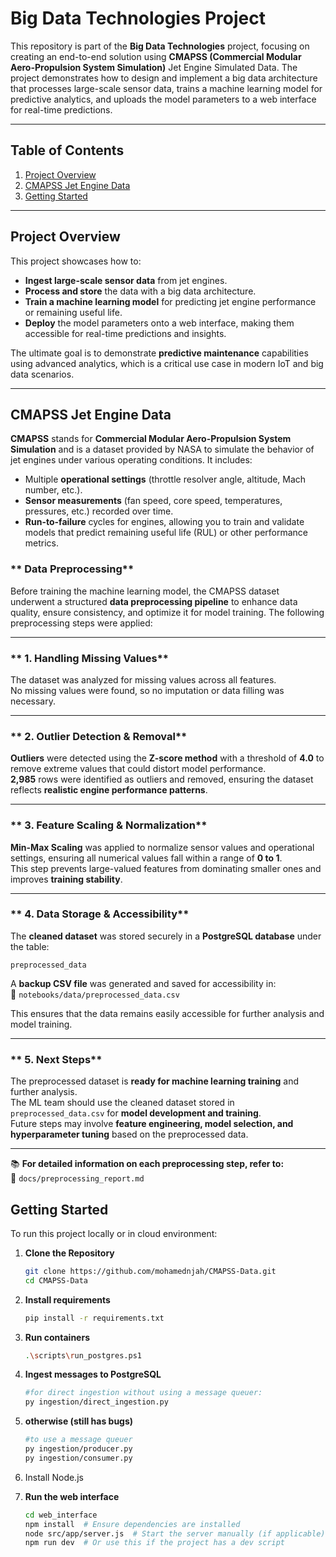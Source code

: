# Big Data Technologies Project

This repository is part of the **Big Data Technologies** project, focusing on creating an end-to-end solution using **CMAPSS (Commercial Modular Aero-Propulsion System Simulation)** Jet Engine Simulated Data. The project demonstrates how to design and implement a big data architecture that processes large-scale sensor data, trains a machine learning model for predictive analytics, and uploads the model parameters to a web interface for real-time predictions.

---

## Table of Contents
1. [Project Overview](#project-overview)  
2. [CMAPSS Jet Engine Data](#cmapss-jet-engine-data)    
3. [Getting Started](#getting-started)  

---

## Project Overview

This project showcases how to:
- **Ingest large-scale sensor data** from jet engines.  
- **Process and store** the data with a big data architecture. 
- **Train a machine learning model** for predicting jet engine performance or remaining useful life.  
- **Deploy** the model parameters onto a web interface, making them accessible for real-time predictions and insights.

The ultimate goal is to demonstrate **predictive maintenance** capabilities using advanced analytics, which is a critical use case in modern IoT and big data scenarios.

---

## CMAPSS Jet Engine Data

**CMAPSS** stands for **Commercial Modular Aero-Propulsion System Simulation** and is a dataset provided by NASA to simulate the behavior of jet engines under various operating conditions. It includes:
- Multiple **operational settings** (throttle resolver angle, altitude, Mach number, etc.).  
- **Sensor measurements** (fan speed, core speed, temperatures, pressures, etc.) recorded over time.  
- **Run-to-failure** cycles for engines, allowing you to train and validate models that predict remaining useful life (RUL) or other performance metrics.


### **  Data Preprocessing**  

Before training the machine learning model, the CMAPSS dataset underwent a structured **data preprocessing pipeline** to enhance data quality, ensure consistency, and optimize it for model training. The following preprocessing steps were applied:  

---  

### **  1. Handling Missing Values**  
  The dataset was analyzed for missing values across all features.  
  No missing values were found, so no imputation or data filling was necessary.  

---  

### **  2. Outlier Detection & Removal**  
  **Outliers** were detected using the **Z-score method** with a threshold of **4.0** to remove extreme values that could distort model performance.  
  **2,985** rows were identified as outliers and removed, ensuring the dataset reflects **realistic engine performance patterns**.  

---  

### **  3. Feature Scaling & Normalization**  
  **Min-Max Scaling** was applied to normalize sensor values and operational settings, ensuring all numerical values fall within a range of **0 to 1**.  
  This step prevents large-valued features from dominating smaller ones and improves **training stability**.  

---  

### **  4. Data Storage & Accessibility**  
  The **cleaned dataset** was stored securely in a **PostgreSQL database** under the table:  
```plaintext
preprocessed_data
```
  A **backup CSV file** was generated and saved for accessibility in:  
📂 `notebooks/data/preprocessed_data.csv`  

  This ensures that the data remains easily accessible for further analysis and model training.  

---  

### **  5. Next Steps**  
  The preprocessed dataset is **ready for machine learning training** and further analysis.  
  The ML team should use the cleaned dataset stored in `preprocessed_data.csv` for **model development and training**.  
  Future steps may involve **feature engineering, model selection, and hyperparameter tuning** based on the preprocessed data.  

---  

📚 **For detailed information on each preprocessing step, refer to:**  
📍 `docs/preprocessing_report.md`



## Getting Started

To run this project locally or in cloud  environment:

1. **Clone the Repository**  
   ```bash
   git clone https://github.com/mohamednjah/CMAPSS-Data.git
   cd CMAPSS-Data
2. **Install requirements**  
   ```bash
   pip install -r requirements.txt
3. **Run containers**  
   ```bash
   .\scripts\run_postgres.ps1
   
4. **Ingest messages to PostgreSQL**
   ```bash
   #for direct ingestion without using a message queuer:
   py ingestion/direct_ingestion.py
   
5.
   **otherwise (still has bugs)**
   ```bash
   #to use a message queuer
   py ingestion/producer.py
   py ingestion/consumer.py

6. Install Node.js

7. **Run the web interface**
    ```sh
    cd web_interface
    npm install  # Ensure dependencies are installed
    node src/app/server.js  # Start the server manually (if applicable)
    npm run dev  # Or use this if the project has a dev script
    ```

